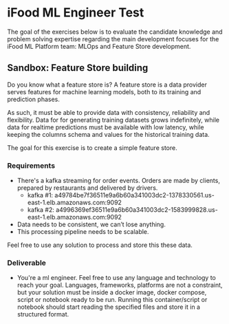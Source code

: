 # iFood ML Engineer Test

The goal of the exercises below is to evaluate the candidate knowledge and problem solving expertise regarding the main development focuses for the iFood ML Platform team: MLOps and Feature Store development.


## Sandbox: Feature Store building

Do you know what a feature store is? A feature store is a data provider serves features for machine learning models, both to its training and prediction phases.

As such, it must be able to provide data with consistency, reliability and flexibility. Data for for generating training datasets grows indefinitely, while data for realtime predictions must be available with low latency, while keeping the columns schema and values for the historical training data.

The goal for this exercise is to create a simple feature store.

### Requirements

* There's a kafka streaming for order events. Orders are made by clients, prepared by restaurants and delivered by drivers.
  * kafka #1: a49784be7f36511e9a6b60a341003dc2-1378330561.us-east-1.elb.amazonaws.com:9092
  * kafka #2: a4996369ef36511e9a6b60a341003dc2-1583999828.us-east-1.elb.amazonaws.com:9092
* Data needs to be consistent, we can’t lose anything.
* This processing pipeline needs to be scalable.

Feel free to use any solution to process and store this these data.

### Deliverable

* You're a ml engineer. Feel free to use any language and technology to reach your goal. Languages, frameworks, platforms are not a constraint, but your solution must be inside a docker image, docker compose, script or notebook ready to be run. Running this container/script or notebook should start reading the specified files and store it in a structured format.
